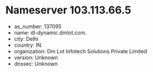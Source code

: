 # Nameserver 103.113.66.5

* as_number: 137095
* name: dl-dynamic.dmlot.com.
* city: Delhi
* country: IN
* organization: Dm Lot Infotech Solutions Private Limited
* version: Unknown
* dnssec: Unknown
